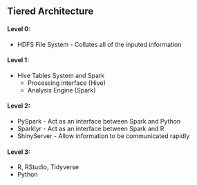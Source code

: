 
## Tiered Architecture

#### Level 0: 

* HDFS File System  - Collates all of the inputed information
    
#### Level 1: 

* Hive Tables System and Spark
    - Processing interface (Hive)
    - Analysis Engine (Spark)

#### Level 2: 

* PySpark  - Act as an interface between Spark and Python
* Sparklyr - Act as an interface between Spark and R
* ShinyServer - Allow information to be communicated rapidly     

####  Level 3: 

* R, RStudio, Tidyverse
* Python
